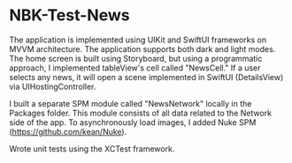# NBK-Test-News

The application is implemented using UIKit and SwiftUI frameworks on MVVM architecture. The application supports both dark and light modes. The home screen is built using Storyboard, but using a programmatic approach, I implemented tableView's cell called "NewsCell." If a user selects any news, it will open a scene implemented in SwiftUI (DetailsView) via UIHostingController. 

I built a separate SPM module called "NewsNetwork" locally in the Packages folder. This module consists of all data related to the Network side of the app. To asynchronously load images, I added Nuke SPM (https://github.com/kean/Nuke). 

Wrote unit tests using the XCTest framework.
